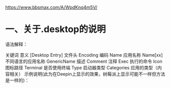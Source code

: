 https://www.bbsmax.com/A/WpdKnq4m5V/
# 一、关于.desktop的说明
语法解释：

关键词	          意义
[Desktop Entry]	文件头
Encoding	编码
Name	应用名称
Name[xx]	不同语言的应用名称
GenericName	描述
Comment	注释
Exec	执行的命令
Icon	图标路径
Terminal	是否使用终端
Type	启动器类型
Categories	应用的类型（内容相关）
示例说明(此为在Deepin上显示的效果，树莓派上显示可能不一样但方法是一样的)：

